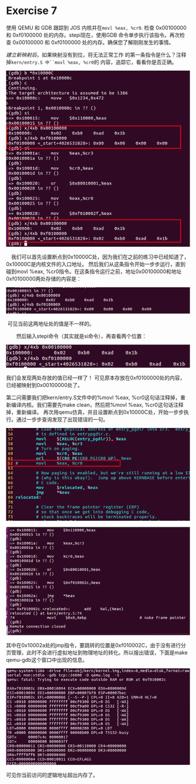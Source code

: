 # Exercise 7

使用 QEMU 和 GDB 跟踪到 JOS 内核并在`movl %eax, %cr0`. 检查 0x00100000 和 0xf0100000 处的内存。stepi现在，使用GDB 命令单步执行该指令。再次检查 0x00100000 和 0xf0100000 处的内存。确保您了解刚刚发生的事情。

*建立新映射后*，如果映射没有到位，将无法正常工作 的第一条指令是什么？注释掉`kern/entry.S 中``movl %eax, %cr0`的 内容，追踪它，看看你是否正确。



![image-20220213154609933](../../pic/image-20220213154609933.png)

　我们可以首先设置断点到0x10000C处，因为我们在之前的练习中已经知道了，0x10000C是内核文件的入口地址。 然后我们从这条指令开始一步步运行，直到碰到movl %eax, %cr0指令。在这条指令运行之前，地址0x00100000和地址0xf0100000两处存储的内容是：

![image-20220213154733779](../../pic/image-20220213154733779.png)

​		可见当前这两地址处的值是不一样的。

　　然后输入stepi命令（其实就是si命令），再查看两个位置：

![image-20220213154807595](../../pic/image-20220213154807595.png)

我们会发现两处存放的值已经一样了！ 可见原本存放在0xf0100000处的内容，已经被映射到0x00100000处了。



第二问需要我们把kern/entry.S文件中的%movl %eax, %cr0这句话注释掉，重新编译内核。我们需要先make clean，然后把%movl %eax, %cr0这句话注释掉，重新编译。 再次用qemu仿真，并且设置断点到0x10000C处，开始一步步执行。通过一步步查询发现了出现错误的一句。

![image-20220213155106056](../../pic/image-20220213155106056.png)

![image-20220213155344023](../../pic/image-20220213155344023.png)

其中在0x10002a处的jmp指令，要跳转的位置是0xf010002C，由于没有进行分页管理，此时不会进行虚拟地址到物理地址的转化。所以报出错误，下面是make qemu-gdb这个窗口中出现的信息。

![image-20220213155443174](../../pic/image-20220213155443174.png)

可见你当前访问的逻辑地址超出内存了。